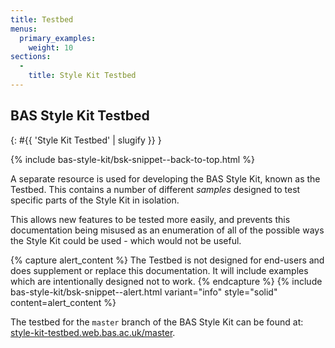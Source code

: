 ```yaml
---
title: Testbed
menus:
  primary_examples:
    weight: 10
sections:
  -
    title: Style Kit Testbed
---
```


## BAS Style Kit Testbed
{: #{{ 'Style Kit Testbed' | slugify }} }

{% include bas-style-kit/bsk-snippet--back-to-top.html %}

A separate resource is used for developing the BAS Style Kit, known as the Testbed. This contains a number of different
*samples* designed to test specific parts of the Style Kit in isolation.

This allows new features to be tested more easily, and prevents this documentation being misused as an enumeration of
all of the possible ways the Style Kit could be used - which would not be useful.

{% capture alert_content %}
The Testbed is not designed for end-users and does supplement or replace this documentation. It will include examples
which are intentionally designed not to work.
{% endcapture %}
{% include bas-style-kit/bsk-snippet--alert.html
  variant="info"
  style="solid"
  content=alert_content
%}

The testbed for the `master` branch of the BAS Style Kit can be found at:
[style-kit-testbed.web.bas.ac.uk/master](https://style-kit-testbed.web.bas.ac.uk/master/).
